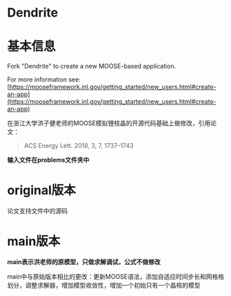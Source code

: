 Dendrite
=====

# 基本信息

Fork "Dendrite" to create a new MOOSE-based application.

For more information see: [https://mooseframework.inl.gov/getting_started/new_users.html#create-an-app](https://mooseframework.inl.gov/getting_started/new_users.html#create-an-app)

在浙江大学洪子健老师的MOOSE模拟锂枝晶的开源代码基础上做修改，引用论文：
> ACS Energy Lett. 2018, 3, 7, 1737–1743

**输入文件在problems文件夹中**
# original版本

论文支持文件中的源码

# main版本

**main表示洪老师的原模型，只做求解调试，公式不做修改**

main中与原始版本相比的更改：更新MOOSE语法，添加自适应时间步长和网格格划分，调整求解器，增加模型收敛性，增加一个初始只有一个晶核的模型
